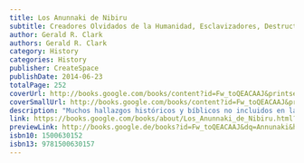 ```yaml
---
title: Los Anunnaki de Nibiru
subtitle: Creadores Olvidados de la Humanidad, Esclavizadores, Destructores, Salvadores y Ocultos Arquitectos Del Nuevo Orden Mundial
author: Gerald R. Clark
authors: Gerald R. Clark
category: History
categories: History
publisher: CreateSpace
publishDate: 2014-06-23
totalPage: 252
coverUrl: http://books.google.com/books/content?id=Fw_toQEACAAJ&printsec=frontcover&img=1&zoom=1&source=gbs_api
coverSmallUrl: http://books.google.com/books/content?id=Fw_toQEACAAJ&printsec=frontcover&img=1&zoom=5&source=gbs_api
description: "Muchos hallazgos históricos y bíblicos no incluidos en la Biblia canónica, ahora han salido a la luz. El acceso a los textos como la Perdido Libro de Enoch, los de Nag Hamadi Evangelios y el Libro de los Jubileos, entre otros es ahora ampliamente disponible y, cuando se sintetiza y se correlacionó con los documentos existentes, como la Biblia y Qu 'corrían, méritos repensar los orígenes y la intención de la civilización occidental. Prepárese para un viaje profundo creencia desafiante a través de la antigua Persia, Sumeria, Grecia, y la Atlántida; de Roma a los Estados Unidos, la sede de la Nueva Atlántida. Este libro no es como cualquier otro en el campo: esperar que la perspectiva aérea volando-guerrero de un piloto de helicóptero de ataque del Ejército, el filtro de BS de un ingeniero eléctrico, una medicina desafiante Estructural Integrador occidental, y el jugador didgeridoo todo el sur de California al mismo tiempo. Energía y materia, arrastre el sonido, los métodos de diseño de control esclavo utilizando el espectro electromagnético, la vida eterna, la gravedad, y el DMT se abordan en el presente documento. EE.UU. historia de la escuela pública no tiene en cuenta los sumerios, a pesar de que se les atribuye a todos los aspectos de la civilización moderna. Serie de televisión producida por el canal de la historia, al igual que los &quot;Ancient Aliens&quot; Series está ayudando a las masas en el despertar al hecho de que los Anunnaki no fuera un mito, tener documentos y artefactos que respaldan sus afirmaciones físicas dejadas haber creado a la humanidad, que se describe en un lenguaje altamente sofisticado. Fue en Sudáfrica, donde se dio lugar a la idea de crear un trabajador primitivo, es decir, la humanidad, para operar las minas de oro, la construcción de templos proporcionar mano de obra, y por lo general sirven todos los caprichos de los Antiguos Astronautas de Nibiru concibieron. Muchos de los Niburians, referenciados en el Génesis bíblico como los Elohim, conocido por los sumerios como los Anunnaki, fueron entronizados como dioses en Mesopotamia. Quizás es apropiado para los occidentales para estudiar los orígenes históricos y religiosos de los reyes y semidioses de Sumer, la primera cultura para proporcionar evidencia de la lengua de la escritura cuneiforme, con ningún antecedente. No sólo eran los registros mundanas, que se detallan como estaban, mantienen en tablillas de arcilla, decenas de miles de los cuales sobreviven hasta nuestros días, pero la historia y experiencia directa las cuentas de algunos de los habitantes famosos, como el rey Gilgamesh de Uruk, nos introducen en &quot;Los que desde el Cielo a la Tierra vinieron&quot;. Los astronautas Anunnaki provenían de un planeta, Nibiru, en nuestro propio sistema solar, cuyo apogeo reside en una órbita elíptica retrógrada 3600 más allá de Plutón. Según sus registros, probablemente utilizando espectroscopia como hacen los científicos de hoy, localizaron el oro en el planeta Tierra. Debido a una atmósfera no en Nibiru, Anu su rey, envió a su científico preeminente y su hijo primogénito, Enki, en una misión espacial a la Tierra para recuperar el oro suficiente que pueda ser ionizado en una capa de la atmósfera, como un escudo contra la radiación solar minas de oro Anunnaki en Africa se han encontrado y fechado de carbono. Las operaciones mineras se estaban produciendo en el momento exacto y la ubicacion que el &quot;Eve Estudio Genetico&quot; indica: orígenes geneticos de Womankind están innegablemente vinculados a la operación de extraccion de oro de Enki. Usando el accountm sumeria muchas de las minas, casas y templos utilizados por los trabajadores primitivos y dioses, nuestros verdaderos antepasados se han encontrado en Africa. Disfrute de esta lectura intelectual, es, estimulante-pineal glandula endiablada, y vale la pena! El Kindle Ahora!"
link: https://books.google.com/books/about/Los_Anunnaki_de_Nibiru.html?hl=&id=Fw_toQEACAAJ
previewLink: http://books.google.de/books?id=Fw_toQEACAAJ&dq=Annunaki&hl=&as_pt=BOOKS&cd=38&source=gbs_api
isbn10: 1500630152
isbn13: 9781500630157
---
```

